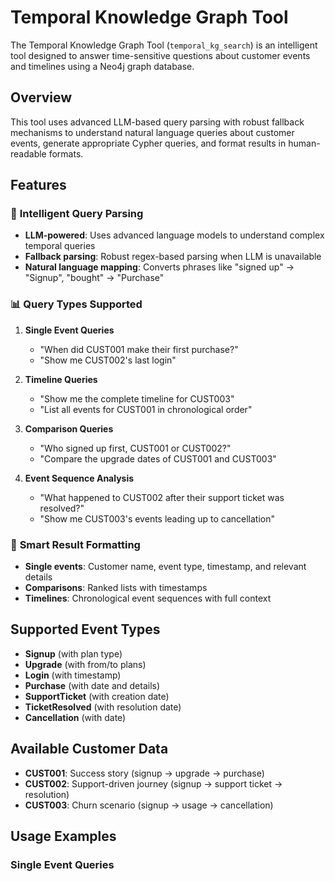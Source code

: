 # Temporal Knowledge Graph Tool

The Temporal Knowledge Graph Tool (`temporal_kg_search`) is an intelligent tool designed to answer time-sensitive questions about customer events and timelines using a Neo4j graph database.

## Overview

This tool uses advanced LLM-based query parsing with robust fallback mechanisms to understand natural language queries about customer events, generate appropriate Cypher queries, and format results in human-readable formats.

## Features

### 🧠 **Intelligent Query Parsing**
- **LLM-powered**: Uses advanced language models to understand complex temporal queries
- **Fallback parsing**: Robust regex-based parsing when LLM is unavailable
- **Natural language mapping**: Converts phrases like "signed up" → "Signup", "bought" → "Purchase"

### 📊 **Query Types Supported**

1. **Single Event Queries**
   - "When did CUST001 make their first purchase?"
   - "Show me CUST002's last login"

2. **Timeline Queries**
   - "Show me the complete timeline for CUST003"
   - "List all events for CUST001 in chronological order"

3. **Comparison Queries**
   - "Who signed up first, CUST001 or CUST002?"
   - "Compare the upgrade dates of CUST001 and CUST003"

4. **Event Sequence Analysis**
   - "What happened to CUST002 after their support ticket was resolved?"
   - "Show me CUST003's events leading up to cancellation"

### 🎯 **Smart Result Formatting**
- **Single events**: Customer name, event type, timestamp, and relevant details
- **Comparisons**: Ranked lists with timestamps
- **Timelines**: Chronological event sequences with full context

## Supported Event Types

- **Signup** (with plan type)
- **Upgrade** (with from/to plans)
- **Login** (with timestamp)
- **Purchase** (with date and details)
- **SupportTicket** (with creation date)
- **TicketResolved** (with resolution date)
- **Cancellation** (with date)

## Available Customer Data

- **CUST001**: Success story (signup → upgrade → purchase)
- **CUST002**: Support-driven journey (signup → support ticket → resolution)
- **CUST003**: Churn scenario (signup → usage → cancellation)

## Usage Examples

### Single Event Queries 